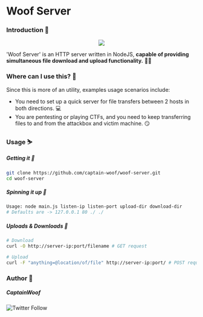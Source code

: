 # Woof Server

### Introduction 📝

<p align="center">
<img src="https://drive.google.com/uc?export=download&id=1ZDQcVVRJ-7yRoYiXVZnti6GwhdEzQX15">
</p>

'Woof Server' is an HTTP server written in NodeJS, **capable of providing simultaneous file download and upload functionality.** 🚀🚀

### Where can I use this? 🧐

Since this is more of an utility, examples usage scenarios include:

- You need to set up a quick server for file transfers between 2 hosts in both directions. 💻
- You are pentesting or playing CTFs, and you need to keep transferring files to and from the attackbox and victim machine. 😏

### Usage ⛷️

##### Getting it 🚀
```bash
git clone https://github.com/captain-woof/woof-server.git
cd woof-server
```

##### Spinning it up 🚀
```bash
Usage: node main.js listen-ip listen-port upload-dir download-dir
# Defaults are -> 127.0.0.1 80 ./ ./
```

##### Uploads & Downloads 🚀

```bash
# Download
curl -O http://server-ip:port/filename # GET request

# Upload
curl -F "anything=@location/of/file" http://server-ip:port/ # POST request
```

### Author 🏃

##### CaptainWoof

![Twitter Follow](https://img.shields.io/twitter/follow/realCaptainWoof)
